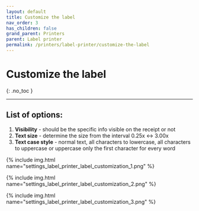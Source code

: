 ```yaml
---
layout: default
title: Customize the label
nav_order: 3
has_children: false
grand_parent: Printers
parent: Label printer
permalink: /printers/label-printer/customize-the-label
---
```


# Customize the label
{: .no_toc }

---

## List of options:
1. **Visibility** - should be the specific info visible on the receipt or not
1. **Text size** - determine the size from the interval 0.25x <-> 3.00x
1. **Text case style** - normal text, all characters to lowercase, all characters to uppercase or uppercase only the first character for every word

{% include img.html name="settings_label_printer_label_customization_1.png" %}

{% include img.html name="settings_label_printer_label_customization_2.png" %}

{% include img.html name="settings_label_printer_label_customization_3.png" %}